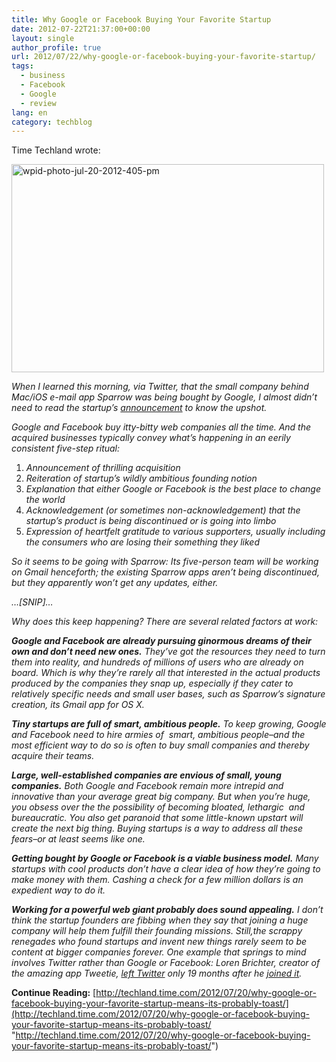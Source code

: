 ```yaml
---
title: Why Google or Facebook Buying Your Favorite Startup
date: 2012-07-22T21:37:00+00:00
layout: single
author_profile: true
url: 2012/07/22/why-google-or-facebook-buying-your-favorite-startup/
tags:
  - business
  - Facebook
  - Google
  - review
lang: en
category: techblog
---
```

Time Techland wrote: 

<a href="http://lh3.ggpht.com/-26X6vVPyXCU/UAxrjnbMBXI/AAAAAAAAGjc/cCpYqNVfKRA/s1600-h/wpid-photo-jul-20-2012-405-pm%25255B3%25255D.jpg" target="_blank"><img title="wpid-photo-jul-20-2012-405-pm" border="0" alt="wpid-photo-jul-20-2012-405-pm" src="http://lh6.ggpht.com/-DwgihvbL1i4/UAxrmH4hL0I/AAAAAAAAGjk/qMd2kdNwWw0/wpid-photo-jul-20-2012-405-pm_thumb%25255B1%25255D.jpg?imgmax=800" width="500" height="333" /></a> 

_When I learned this morning, via Twitter, that the small company behind Mac/iOS e-mail app Sparrow was being bought by Google, I almost didn’t need to read the startup’s_ [_announcement_](http://sparrowapp.com/) _to know the upshot._ 

_Google and Facebook buy itty-bitty web companies all the time. And the acquired businesses typically convey what’s happening in an eerily consistent five-step ritual:_ 

  1. _Announcement of thrilling acquisition_ 
  2. _Reiteration of startup’s wildly ambitious founding notion_ 
  3. _Explanation that either Google or Facebook is the best place to change the world_ 
  4. _Acknowledgement (or sometimes non-acknowledgement) that the startup’s product is being discontinued or is going into limbo_ 
  5. _Expression of heartfelt gratitude to various supporters, usually including the consumers who are losing their something they liked_ 

_So it seems to be going with Sparrow: Its five-person team will be working on Gmail henceforth; the existing Sparrow apps aren’t being discontinued, but they apparently won’t get any updates, either._ 

_…[SNIP]…_ 

_Why does this keep happening? There are several related factors at work:_ 

_**Google and Facebook are already pursuing ginormous dreams of their own and don’t need new ones.** They’ve got the resources they need to turn them into reality, and hundreds of millions of users who are already on board. Which is why they’re rarely all that interested in the actual products produced by the companies they snap up, especially if they cater to relatively specific needs and small user bases, such as Sparrow’s signature creation, its Gmail app for OS X._ 

_**Tiny startups are full of smart, ambitious people.** To keep growing, Google and Facebook need to hire armies of  smart, ambitious people–and the most efficient way to do so is often to buy small companies and thereby acquire their teams._ 

_**Large, well-established companies are envious of small, young companies.** Both Google and Facebook remain more intrepid and innovative than your average great big company. But when you’re huge, you obsess over the the possibility of becoming bloated, lethargic  and bureaucratic. You also get paranoid that some little-known upstart will create the next big thing. Buying startups is a way to address all these fears–or at least seems like one._ 

_**Getting bought by Google or Facebook is a viable business model.** Many startups with cool products don’t have a clear idea of how they’re going to make money with them. Cashing a check for a few million dollars is an expedient way to do it._ 

_**Working for a powerful web giant probably does sound appealing.** I don’t think the startup founders are fibbing when they say that joining a huge company will help them fulfill their founding missions. Still,the scrappy renegades who found startups and invent new things rarely seem to be content at bigger companies forever. One example that springs to mind involves Twitter rather than Google or Facebook: Loren Brichter, creator of the amazing app Tweetie,_ [_left Twitter_](http://9to5mac.com/2011/11/05/loren-brichter-leaves-twitter/) _only 19 months after he_ [_joined it_](http://techcrunch.com/2010/04/09/twitter-acquires-tweetie/)_._ 

**Continue Reading:** [http://techland.time.com/2012/07/20/why-google-or-facebook-buying-your-favorite-startup-means-its-probably-toast/](http://techland.time.com/2012/07/20/why-google-or-facebook-buying-your-favorite-startup-means-its-probably-toast/ "http://techland.time.com/2012/07/20/why-google-or-facebook-buying-your-favorite-startup-means-its-probably-toast/")